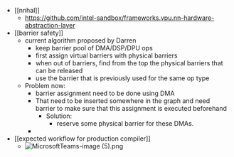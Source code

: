 - [[nnhal]]
	- https://github.com/intel-sandbox/frameworks.vpu.nn-hardware-abstraction-layer
- [[barrier safety]]
	- current algorithm proposed by Darren
		- keep barrier pool of DMA/DSP/DPU ops
		- first assign virtual barriers with physical barriers
		- when out of barriers, find from the top the physical barriers that can be released
		- use the barrier that is previously used for the same op type
	- Problem now:
		- barrier assignment need to be done using DMA
		- That need to be inserted somewhere in the graph and need barrier to make sure that this assignment is executed beforehand
			- Solution:
				- reserve some physical barrier for these DMAs.
		-
- [[expected workflow for production compiler]]
	- ![MicrosoftTeams-image (5).png](../assets/MicrosoftTeams-image_(5)_1662643442648_0.png)